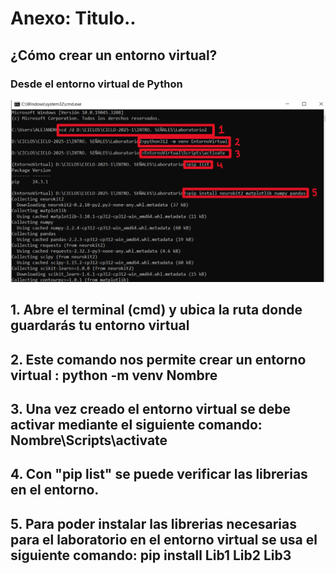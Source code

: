 # Anexo: Titulo..

## ¿Cómo crear un entorno virtual?

### Desde el entorno virtual de Python
![FIG1 - Señal EMG](./Imágenes%20en%20el%20Anexo/FIG1.png)
## 1. Abre el terminal (cmd) y ubica la ruta donde guardarás tu entorno virtual
## 2. Este comando nos permite crear un entorno virtual : python -m venv Nombre
## 3. Una vez creado el entorno virtual se debe activar mediante el siguiente comando: Nombre\Scripts\activate
## 4. Con "pip list" se puede verificar las librerias en el entorno.
## 5. Para poder instalar las librerias necesarias para el laboratorio en el entorno virtual se usa el siguiente comando: pip install Lib1 Lib2 Lib3





